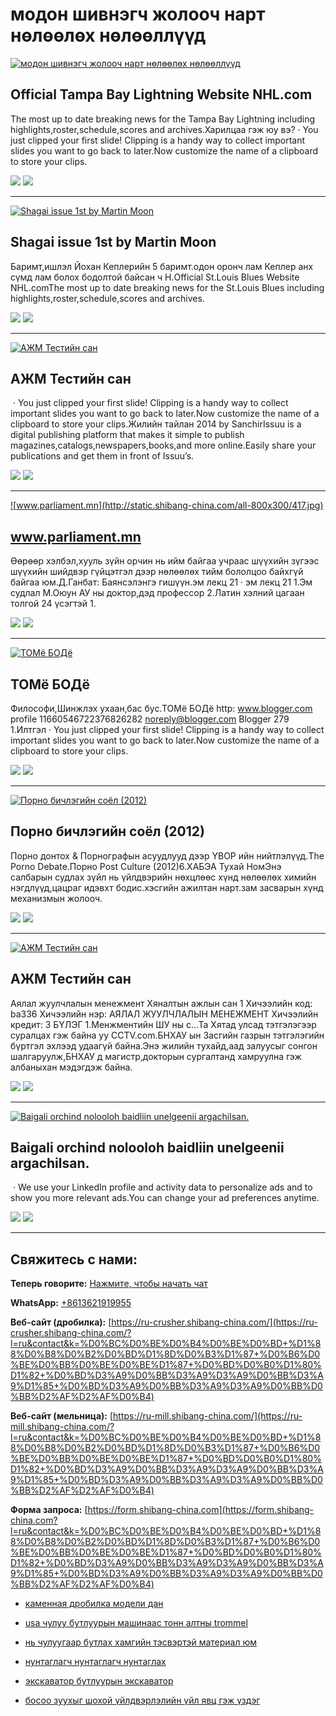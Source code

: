 # модон шивнэгч жолооч нарт нөлөөлөх нөлөөллүүд

<a href="https://swt.shibang-china.com/?l=ru&img&k=%D0%BC%D0%BE%D0%B4%D0%BE%D0%BD+%D1%88%D0%B8%D0%B2%D0%BD%D1%8D%D0%B3%D1%87+%D0%B6%D0%BE%D0%BB%D0%BE%D0%BE%D1%87+%D0%BD%D0%B0%D1%80%D1%82+%D0%BD%D3%A9%D0%BB%D3%A9%D3%A9%D0%BB%D3%A9%D1%85+%D0%BD%D3%A9%D0%BB%D3%A9%D3%A9%D0%BB%D0%BB%D2%AF%D2%AF%D0%B4" target="_blank">![модон шивнэгч жолооч нарт нөлөөлөх нөлөөллүүд](http://static.shibang-china.com/all-800x300/871.jpg)</a>

## Official Tampa Bay Lightning Website NHL.com
The most up to date breaking news for the Tampa Bay Lightning including highlights,roster,schedule,scores and archives.Харилцаа гэж юу вэ?&nbsp;&#0183;&#32;You just clipped your first slide! Clipping is a handy way to collect important slides you want to go back to later.Now customize the name of a clipboard to store your clips.


<a href="https://whatsapp.shibangsoft.com/WhatsApp.php" target="_blank" title="WhatsApp">![](http://static.shibang-china.com/icon/whatsapp.png)</a> <a href="https://swt.shibang-china.com/?l=ru&icon&k=%D0%BC%D0%BE%D0%B4%D0%BE%D0%BD+%D1%88%D0%B8%D0%B2%D0%BD%D1%8D%D0%B3%D1%87+%D0%B6%D0%BE%D0%BB%D0%BE%D0%BE%D1%87+%D0%BD%D0%B0%D1%80%D1%82+%D0%BD%D3%A9%D0%BB%D3%A9%D3%A9%D0%BB%D3%A9%D1%85+%D0%BD%D3%A9%D0%BB%D3%A9%D3%A9%D0%BB%D0%BB%D2%AF%D2%AF%D0%B4" target="_blank">![](http://static.shibang-china.com/icon/chat-ru.png)</a>

---

<a href="https://swt.shibang-china.com/?l=ru&img&k=%D0%BC%D0%BE%D0%B4%D0%BE%D0%BD+%D1%88%D0%B8%D0%B2%D0%BD%D1%8D%D0%B3%D1%87+%D0%B6%D0%BE%D0%BB%D0%BE%D0%BE%D1%87+%D0%BD%D0%B0%D1%80%D1%82+%D0%BD%D3%A9%D0%BB%D3%A9%D3%A9%D0%BB%D3%A9%D1%85+%D0%BD%D3%A9%D0%BB%D3%A9%D3%A9%D0%BB%D0%BB%D2%AF%D2%AF%D0%B4" target="_blank">![Shagai issue 1st by Martin Moon](http://static.shibang-china.com/all-800x300/743.jpg)</a>

## Shagai issue 1st by Martin Moon
Баримт,ишлэл Йохан Кеплерийн 5 баримт.одон оронч лам Кеплер анх сүмд лам болох бодолтой байсан ч Н.Official St.Louis Blues Website NHL.comThe most up to date breaking news for the St.Louis Blues including highlights,roster,schedule,scores and archives.


<a href="https://whatsapp.shibangsoft.com/WhatsApp.php" target="_blank" title="WhatsApp">![](http://static.shibang-china.com/icon/whatsapp.png)</a> <a href="https://swt.shibang-china.com/?l=ru&icon&k=%D0%BC%D0%BE%D0%B4%D0%BE%D0%BD+%D1%88%D0%B8%D0%B2%D0%BD%D1%8D%D0%B3%D1%87+%D0%B6%D0%BE%D0%BB%D0%BE%D0%BE%D1%87+%D0%BD%D0%B0%D1%80%D1%82+%D0%BD%D3%A9%D0%BB%D3%A9%D3%A9%D0%BB%D3%A9%D1%85+%D0%BD%D3%A9%D0%BB%D3%A9%D3%A9%D0%BB%D0%BB%D2%AF%D2%AF%D0%B4" target="_blank">![](http://static.shibang-china.com/icon/chat-ru.png)</a>

---

<a href="https://swt.shibang-china.com/?l=ru&img&k=%D0%BC%D0%BE%D0%B4%D0%BE%D0%BD+%D1%88%D0%B8%D0%B2%D0%BD%D1%8D%D0%B3%D1%87+%D0%B6%D0%BE%D0%BB%D0%BE%D0%BE%D1%87+%D0%BD%D0%B0%D1%80%D1%82+%D0%BD%D3%A9%D0%BB%D3%A9%D3%A9%D0%BB%D3%A9%D1%85+%D0%BD%D3%A9%D0%BB%D3%A9%D3%A9%D0%BB%D0%BB%D2%AF%D2%AF%D0%B4" target="_blank">![АЖМ Тестийн сан](http://static.shibang-china.com/all-800x300/619.jpg)</a>

## АЖМ Тестийн сан
&nbsp;&#0183;&#32;You just clipped your first slide! Clipping is a handy way to collect important slides you want to go back to later.Now customize the name of a clipboard to store your clips.Жилийн тайлан 2014 by SanchirIssuu is a digital publishing platform that makes it simple to publish magazines,catalogs,newspapers,books,and more online.Easily share your publications and get them in front of Issuu’s.


<a href="https://whatsapp.shibangsoft.com/WhatsApp.php" target="_blank" title="WhatsApp">![](http://static.shibang-china.com/icon/whatsapp.png)</a> <a href="https://swt.shibang-china.com/?l=ru&icon&k=%D0%BC%D0%BE%D0%B4%D0%BE%D0%BD+%D1%88%D0%B8%D0%B2%D0%BD%D1%8D%D0%B3%D1%87+%D0%B6%D0%BE%D0%BB%D0%BE%D0%BE%D1%87+%D0%BD%D0%B0%D1%80%D1%82+%D0%BD%D3%A9%D0%BB%D3%A9%D3%A9%D0%BB%D3%A9%D1%85+%D0%BD%D3%A9%D0%BB%D3%A9%D3%A9%D0%BB%D0%BB%D2%AF%D2%AF%D0%B4" target="_blank">![](http://static.shibang-china.com/icon/chat-ru.png)</a>

---

<a href="https://swt.shibang-china.com/?l=ru&img&k=%D0%BC%D0%BE%D0%B4%D0%BE%D0%BD+%D1%88%D0%B8%D0%B2%D0%BD%D1%8D%D0%B3%D1%87+%D0%B6%D0%BE%D0%BB%D0%BE%D0%BE%D1%87+%D0%BD%D0%B0%D1%80%D1%82+%D0%BD%D3%A9%D0%BB%D3%A9%D3%A9%D0%BB%D3%A9%D1%85+%D0%BD%D3%A9%D0%BB%D3%A9%D3%A9%D0%BB%D0%BB%D2%AF%D2%AF%D0%B4" target="_blank">![www.parliament.mn](http://static.shibang-china.com/all-800x300/417.jpg)</a>

## www.parliament.mn
Өөрөөр хэлбэл,хууль зүйн орчин нь ийм байгаа учраас шүүхийн зүгээс шүүхийн шийдвэр гүйцэтгэл дээр нөлөөлөх тийм бололцоо байхгүй байгаа юм.Д.Ганбат: Баянсэлэнгэ гишүүн.эм лекц 21&nbsp;&#0183;&#32;эм лекц 21 1.Эм судлал М.Оюун АУ ны доктор,дэд профессор 2.Латин хэлний цагаан толгой 24 үсэгтэй 1.


<a href="https://whatsapp.shibangsoft.com/WhatsApp.php" target="_blank" title="WhatsApp">![](http://static.shibang-china.com/icon/whatsapp.png)</a> <a href="https://swt.shibang-china.com/?l=ru&icon&k=%D0%BC%D0%BE%D0%B4%D0%BE%D0%BD+%D1%88%D0%B8%D0%B2%D0%BD%D1%8D%D0%B3%D1%87+%D0%B6%D0%BE%D0%BB%D0%BE%D0%BE%D1%87+%D0%BD%D0%B0%D1%80%D1%82+%D0%BD%D3%A9%D0%BB%D3%A9%D3%A9%D0%BB%D3%A9%D1%85+%D0%BD%D3%A9%D0%BB%D3%A9%D3%A9%D0%BB%D0%BB%D2%AF%D2%AF%D0%B4" target="_blank">![](http://static.shibang-china.com/icon/chat-ru.png)</a>

---

<a href="https://swt.shibang-china.com/?l=ru&img&k=%D0%BC%D0%BE%D0%B4%D0%BE%D0%BD+%D1%88%D0%B8%D0%B2%D0%BD%D1%8D%D0%B3%D1%87+%D0%B6%D0%BE%D0%BB%D0%BE%D0%BE%D1%87+%D0%BD%D0%B0%D1%80%D1%82+%D0%BD%D3%A9%D0%BB%D3%A9%D3%A9%D0%BB%D3%A9%D1%85+%D0%BD%D3%A9%D0%BB%D3%A9%D3%A9%D0%BB%D0%BB%D2%AF%D2%AF%D0%B4" target="_blank">![ТОМё БОДё](http://static.shibang-china.com/all-800x300/152.jpg)</a>

## ТОМё БОДё
Философи,Шинжлэх ухаан,бас бус.ТОМё БОДё http: www.blogger.com profile 11660546722376826282 noreply@blogger.com Blogger 279 1.Илтгэл&nbsp;&#0183;&#32;You just clipped your first slide! Clipping is a handy way to collect important slides you want to go back to later.Now customize the name of a clipboard to store your clips.


<a href="https://whatsapp.shibangsoft.com/WhatsApp.php" target="_blank" title="WhatsApp">![](http://static.shibang-china.com/icon/whatsapp.png)</a> <a href="https://swt.shibang-china.com/?l=ru&icon&k=%D0%BC%D0%BE%D0%B4%D0%BE%D0%BD+%D1%88%D0%B8%D0%B2%D0%BD%D1%8D%D0%B3%D1%87+%D0%B6%D0%BE%D0%BB%D0%BE%D0%BE%D1%87+%D0%BD%D0%B0%D1%80%D1%82+%D0%BD%D3%A9%D0%BB%D3%A9%D3%A9%D0%BB%D3%A9%D1%85+%D0%BD%D3%A9%D0%BB%D3%A9%D3%A9%D0%BB%D0%BB%D2%AF%D2%AF%D0%B4" target="_blank">![](http://static.shibang-china.com/icon/chat-ru.png)</a>

---

<a href="https://swt.shibang-china.com/?l=ru&img&k=%D0%BC%D0%BE%D0%B4%D0%BE%D0%BD+%D1%88%D0%B8%D0%B2%D0%BD%D1%8D%D0%B3%D1%87+%D0%B6%D0%BE%D0%BB%D0%BE%D0%BE%D1%87+%D0%BD%D0%B0%D1%80%D1%82+%D0%BD%D3%A9%D0%BB%D3%A9%D3%A9%D0%BB%D3%A9%D1%85+%D0%BD%D3%A9%D0%BB%D3%A9%D3%A9%D0%BB%D0%BB%D2%AF%D2%AF%D0%B4" target="_blank">![Порно бичлэгийн соёл (2012)](http://static.shibang-china.com/all-800x300/44.jpg)</a>

## Порно бичлэгийн соёл (2012)
Порно донтох &amp; Порнографын асуудлууд дээр YBOP ийн нийтлэлүүд.The Porno Debate.Порно Post Culture (2012)6.ХАБЭА Тухай НомЭнэ салбарын судлах зүйл нь үйлдвэрийн нөхцлөөс хүнд нөлөөлөх химийн нэгдлүүд,цацраг идэвхт бодис.хэсгийн ажилтан нарт.зам засварын хүнд механизмын жолооч.


<a href="https://whatsapp.shibangsoft.com/WhatsApp.php" target="_blank" title="WhatsApp">![](http://static.shibang-china.com/icon/whatsapp.png)</a> <a href="https://swt.shibang-china.com/?l=ru&icon&k=%D0%BC%D0%BE%D0%B4%D0%BE%D0%BD+%D1%88%D0%B8%D0%B2%D0%BD%D1%8D%D0%B3%D1%87+%D0%B6%D0%BE%D0%BB%D0%BE%D0%BE%D1%87+%D0%BD%D0%B0%D1%80%D1%82+%D0%BD%D3%A9%D0%BB%D3%A9%D3%A9%D0%BB%D3%A9%D1%85+%D0%BD%D3%A9%D0%BB%D3%A9%D3%A9%D0%BB%D0%BB%D2%AF%D2%AF%D0%B4" target="_blank">![](http://static.shibang-china.com/icon/chat-ru.png)</a>

---

<a href="https://swt.shibang-china.com/?l=ru&img&k=%D0%BC%D0%BE%D0%B4%D0%BE%D0%BD+%D1%88%D0%B8%D0%B2%D0%BD%D1%8D%D0%B3%D1%87+%D0%B6%D0%BE%D0%BB%D0%BE%D0%BE%D1%87+%D0%BD%D0%B0%D1%80%D1%82+%D0%BD%D3%A9%D0%BB%D3%A9%D3%A9%D0%BB%D3%A9%D1%85+%D0%BD%D3%A9%D0%BB%D3%A9%D3%A9%D0%BB%D0%BB%D2%AF%D2%AF%D0%B4" target="_blank">![АЖМ Тестийн сан](http://static.shibang-china.com/all-800x300/79.jpg)</a>

## АЖМ Тестийн сан
Аялал жуулчлалын менежмент Хяналтын ажлын сан 1 Хичээлийн код: ba336 Хичээлийн нэр: АЯЛАЛ ЖУУЛЧЛАЛЫН МЕНЕЖМЕНТ Хичээлийн кредит: 3 БҮЛЭГ 1.Менжментийн ШУ ны с…Та Хятад улсад тэтгэлэгээр суралцах гэж байна уу CCTV.com.БНХАУ ын Засгийн газрын тэтгэлэгийн бүртгэл эхлээд удаагүй байна.Энэ жилийн тухайд,аад залуусыг сонгон шалгаруулж,БНХАУ д магистр,докторын сургалтанд хамруулна гэж албаныхан мэдэгдэж байна.


<a href="https://whatsapp.shibangsoft.com/WhatsApp.php" target="_blank" title="WhatsApp">![](http://static.shibang-china.com/icon/whatsapp.png)</a> <a href="https://swt.shibang-china.com/?l=ru&icon&k=%D0%BC%D0%BE%D0%B4%D0%BE%D0%BD+%D1%88%D0%B8%D0%B2%D0%BD%D1%8D%D0%B3%D1%87+%D0%B6%D0%BE%D0%BB%D0%BE%D0%BE%D1%87+%D0%BD%D0%B0%D1%80%D1%82+%D0%BD%D3%A9%D0%BB%D3%A9%D3%A9%D0%BB%D3%A9%D1%85+%D0%BD%D3%A9%D0%BB%D3%A9%D3%A9%D0%BB%D0%BB%D2%AF%D2%AF%D0%B4" target="_blank">![](http://static.shibang-china.com/icon/chat-ru.png)</a>

---

<a href="https://swt.shibang-china.com/?l=ru&img&k=%D0%BC%D0%BE%D0%B4%D0%BE%D0%BD+%D1%88%D0%B8%D0%B2%D0%BD%D1%8D%D0%B3%D1%87+%D0%B6%D0%BE%D0%BB%D0%BE%D0%BE%D1%87+%D0%BD%D0%B0%D1%80%D1%82+%D0%BD%D3%A9%D0%BB%D3%A9%D3%A9%D0%BB%D3%A9%D1%85+%D0%BD%D3%A9%D0%BB%D3%A9%D3%A9%D0%BB%D0%BB%D2%AF%D2%AF%D0%B4" target="_blank">![Baigali orchind nolooloh baidliin unelgeenii argachilsan.](http://static.shibang-china.com/all-800x300/1316.jpg)</a>

## Baigali orchind nolooloh baidliin unelgeenii argachilsan.
&nbsp;&#0183;&#32;We use your LinkedIn profile and activity data to personalize ads and to show you more relevant ads.You can change your ad preferences anytime.

<a href="https://whatsapp.shibangsoft.com/WhatsApp.php" target="_blank" title="WhatsApp">![](http://static.shibang-china.com/icon/whatsapp.png)</a> <a href="https://swt.shibang-china.com/?l=ru&icon&k=%D0%BC%D0%BE%D0%B4%D0%BE%D0%BD+%D1%88%D0%B8%D0%B2%D0%BD%D1%8D%D0%B3%D1%87+%D0%B6%D0%BE%D0%BB%D0%BE%D0%BE%D1%87+%D0%BD%D0%B0%D1%80%D1%82+%D0%BD%D3%A9%D0%BB%D3%A9%D3%A9%D0%BB%D3%A9%D1%85+%D0%BD%D3%A9%D0%BB%D3%A9%D3%A9%D0%BB%D0%BB%D2%AF%D2%AF%D0%B4" target="_blank">![](http://static.shibang-china.com/icon/chat-ru.png)</a>

---
## Свяжитесь с нами:

**Теперь говорите:** [Нажмите, чтобы начать чат](https://swt.shibang-china.com?l=ru&contact&k=%D0%BC%D0%BE%D0%B4%D0%BE%D0%BD+%D1%88%D0%B8%D0%B2%D0%BD%D1%8D%D0%B3%D1%87+%D0%B6%D0%BE%D0%BB%D0%BE%D0%BE%D1%87+%D0%BD%D0%B0%D1%80%D1%82+%D0%BD%D3%A9%D0%BB%D3%A9%D3%A9%D0%BB%D3%A9%D1%85+%D0%BD%D3%A9%D0%BB%D3%A9%D3%A9%D0%BB%D0%BB%D2%AF%D2%AF%D0%B4)

**WhatsApp:**  [+8613621919955](https://whatsapp.shibangsoft.com/WhatsApp.php)

**Веб-сайт (дробилка):** [https://ru-crusher.shibang-china.com/](https://ru-crusher.shibang-china.com/?l=ru&contact&k=%D0%BC%D0%BE%D0%B4%D0%BE%D0%BD+%D1%88%D0%B8%D0%B2%D0%BD%D1%8D%D0%B3%D1%87+%D0%B6%D0%BE%D0%BB%D0%BE%D0%BE%D1%87+%D0%BD%D0%B0%D1%80%D1%82+%D0%BD%D3%A9%D0%BB%D3%A9%D3%A9%D0%BB%D3%A9%D1%85+%D0%BD%D3%A9%D0%BB%D3%A9%D3%A9%D0%BB%D0%BB%D2%AF%D2%AF%D0%B4)

**Веб-сайт (мельница):** [https://ru-mill.shibang-china.com/](https://ru-mill.shibang-china.com/?l=ru&contact&k=%D0%BC%D0%BE%D0%B4%D0%BE%D0%BD+%D1%88%D0%B8%D0%B2%D0%BD%D1%8D%D0%B3%D1%87+%D0%B6%D0%BE%D0%BB%D0%BE%D0%BE%D1%87+%D0%BD%D0%B0%D1%80%D1%82+%D0%BD%D3%A9%D0%BB%D3%A9%D3%A9%D0%BB%D3%A9%D1%85+%D0%BD%D3%A9%D0%BB%D3%A9%D3%A9%D0%BB%D0%BB%D2%AF%D2%AF%D0%B4)

**Форма запроса:** [https://form.shibang-china.com](https://form.shibang-china.com?l=ru&contact&k=%D0%BC%D0%BE%D0%B4%D0%BE%D0%BD+%D1%88%D0%B8%D0%B2%D0%BD%D1%8D%D0%B3%D1%87+%D0%B6%D0%BE%D0%BB%D0%BE%D0%BE%D1%87+%D0%BD%D0%B0%D1%80%D1%82+%D0%BD%D3%A9%D0%BB%D3%A9%D3%A9%D0%BB%D3%A9%D1%85+%D0%BD%D3%A9%D0%BB%D3%A9%D3%A9%D0%BB%D0%BB%D2%AF%D2%AF%D0%B4)

* [каменная дробилка модели дан](../126/%D0%BA%D0%B0%D0%BC%D0%B5%D0%BD%D0%BD%D0%B0%D1%8F%20%D0%B4%D1%80%D0%BE%D0%B1%D0%B8%D0%BB%D0%BA%D0%B0%20%D0%BC%D0%BE%D0%B4%D0%B5%D0%BB%D0%B8%20%D0%B4%D0%B0%D0%BD.md)

* [usa чулуу бутлуурын машинаас тонн алтны trommel](../128/usa%20%D1%87%D1%83%D0%BB%D1%83%D1%83%20%D0%B1%D1%83%D1%82%D0%BB%D1%83%D1%83%D1%80%D1%8B%D0%BD%20%D0%BC%D0%B0%D1%88%D0%B8%D0%BD%D0%B0%D0%B0%D1%81%20%D1%82%D0%BE%D0%BD%D0%BD%20%D0%B0%D0%BB%D1%82%D0%BD%D1%8B%20trommel.md)

* [нь чулуугаар бутлах хамгийн тэсвэртэй материал юм](../130/%D0%BD%D1%8C%20%D1%87%D1%83%D0%BB%D1%83%D1%83%D0%B3%D0%B0%D0%B0%D1%80%20%D0%B1%D1%83%D1%82%D0%BB%D0%B0%D1%85%20%D1%85%D0%B0%D0%BC%D0%B3%D0%B8%D0%B9%D0%BD%20%D1%82%D1%8D%D1%81%D0%B2%D1%8D%D1%80%D1%82%D1%8D%D0%B9%20%D0%BC%D0%B0%D1%82%D0%B5%D1%80%D0%B8%D0%B0%D0%BB%20%D1%8E%D0%BC.md)

* [нунтаглагч нунтаглагч нунтаглах](../127/%D0%BD%D1%83%D0%BD%D1%82%D0%B0%D0%B3%D0%BB%D0%B0%D0%B3%D1%87%20%D0%BD%D1%83%D0%BD%D1%82%D0%B0%D0%B3%D0%BB%D0%B0%D0%B3%D1%87%20%D0%BD%D1%83%D0%BD%D1%82%D0%B0%D0%B3%D0%BB%D0%B0%D1%85.md)

* [экскаватор бутлуурын экскаватор](../130/%D1%8D%D0%BA%D1%81%D0%BA%D0%B0%D0%B2%D0%B0%D1%82%D0%BE%D1%80%20%D0%B1%D1%83%D1%82%D0%BB%D1%83%D1%83%D1%80%D1%8B%D0%BD%20%D1%8D%D0%BA%D1%81%D0%BA%D0%B0%D0%B2%D0%B0%D1%82%D0%BE%D1%80.md)

* [босоо зуухыг шохой үйлдвэрлэлийн үйл явц гэж үздэг](../126/%D0%B1%D0%BE%D1%81%D0%BE%D0%BE%20%D0%B7%D1%83%D1%83%D1%85%D1%8B%D0%B3%20%D1%88%D0%BE%D1%85%D0%BE%D0%B9%20%D2%AF%D0%B9%D0%BB%D0%B4%D0%B2%D1%8D%D1%80%D0%BB%D1%8D%D0%BB%D0%B8%D0%B9%D0%BD%20%D2%AF%D0%B9%D0%BB%20%D1%8F%D0%B2%D1%86%20%D0%B3%D1%8D%D0%B6%20%D2%AF%D0%B7%D0%B4%D1%8D%D0%B3.md)